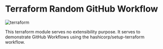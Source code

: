 # Terraform Random GitHub Workflow

![terraform](https://github.com/displague/terraform-random-petflow/workflows/terraform/badge.svg)

This terraform module serves no extensibility purpose. It serves to demonstrate GitHub Workflows using the hashicorp/setup-terraform workflow.
